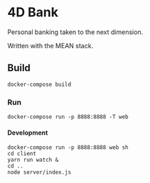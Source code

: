 # 4D Bank

Personal banking taken to the next dimension.

Written with the MEAN stack.

## Build

```
docker-compose build
```

### Run

```
docker-compose run -p 8888:8888 -T web
```

#### Development

```
docker-compose run -p 8888:8888 web sh
cd client
yarn run watch &
cd ..
node server/index.js
```
